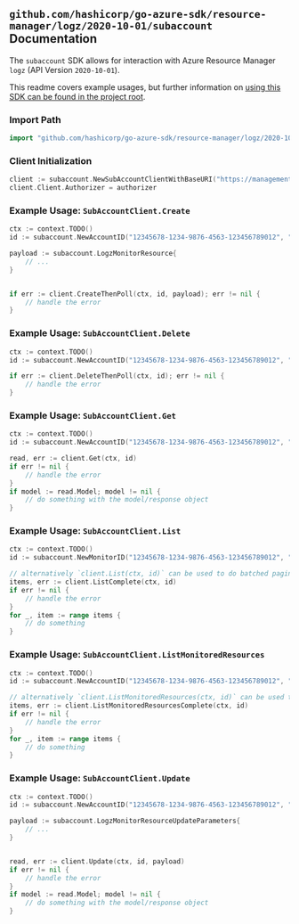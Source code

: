 
## `github.com/hashicorp/go-azure-sdk/resource-manager/logz/2020-10-01/subaccount` Documentation

The `subaccount` SDK allows for interaction with Azure Resource Manager `logz` (API Version `2020-10-01`).

This readme covers example usages, but further information on [using this SDK can be found in the project root](https://github.com/hashicorp/go-azure-sdk/tree/main/docs).

### Import Path

```go
import "github.com/hashicorp/go-azure-sdk/resource-manager/logz/2020-10-01/subaccount"
```


### Client Initialization

```go
client := subaccount.NewSubAccountClientWithBaseURI("https://management.azure.com")
client.Client.Authorizer = authorizer
```


### Example Usage: `SubAccountClient.Create`

```go
ctx := context.TODO()
id := subaccount.NewAccountID("12345678-1234-9876-4563-123456789012", "example-resource-group", "monitorValue", "accountValue")

payload := subaccount.LogzMonitorResource{
	// ...
}


if err := client.CreateThenPoll(ctx, id, payload); err != nil {
	// handle the error
}
```


### Example Usage: `SubAccountClient.Delete`

```go
ctx := context.TODO()
id := subaccount.NewAccountID("12345678-1234-9876-4563-123456789012", "example-resource-group", "monitorValue", "accountValue")

if err := client.DeleteThenPoll(ctx, id); err != nil {
	// handle the error
}
```


### Example Usage: `SubAccountClient.Get`

```go
ctx := context.TODO()
id := subaccount.NewAccountID("12345678-1234-9876-4563-123456789012", "example-resource-group", "monitorValue", "accountValue")

read, err := client.Get(ctx, id)
if err != nil {
	// handle the error
}
if model := read.Model; model != nil {
	// do something with the model/response object
}
```


### Example Usage: `SubAccountClient.List`

```go
ctx := context.TODO()
id := subaccount.NewMonitorID("12345678-1234-9876-4563-123456789012", "example-resource-group", "monitorValue")

// alternatively `client.List(ctx, id)` can be used to do batched pagination
items, err := client.ListComplete(ctx, id)
if err != nil {
	// handle the error
}
for _, item := range items {
	// do something
}
```


### Example Usage: `SubAccountClient.ListMonitoredResources`

```go
ctx := context.TODO()
id := subaccount.NewAccountID("12345678-1234-9876-4563-123456789012", "example-resource-group", "monitorValue", "accountValue")

// alternatively `client.ListMonitoredResources(ctx, id)` can be used to do batched pagination
items, err := client.ListMonitoredResourcesComplete(ctx, id)
if err != nil {
	// handle the error
}
for _, item := range items {
	// do something
}
```


### Example Usage: `SubAccountClient.Update`

```go
ctx := context.TODO()
id := subaccount.NewAccountID("12345678-1234-9876-4563-123456789012", "example-resource-group", "monitorValue", "accountValue")

payload := subaccount.LogzMonitorResourceUpdateParameters{
	// ...
}


read, err := client.Update(ctx, id, payload)
if err != nil {
	// handle the error
}
if model := read.Model; model != nil {
	// do something with the model/response object
}
```
